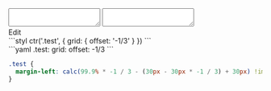 <div data-size="125" class="code-cont" data-example="right">
    <div class="code">
        <div class="code-wrap">
            <textarea id="stylus"></textarea>
            <textarea id="css"></textarea>
            <div class="edit-code">
                <span>Edit</span>
            </div>
        </div>
    </div>
</div>


<div data-size="125" data-examples="stylus"></div>
```styl
ctr('.test', {
  grid: {
    offset: '-1/3'
  }
})
```

<div data-size="125" data-examples="yaml"></div>
```yaml
.test:
  grid:
    offset: -1/3
```

```css
.test {
  margin-left: calc(99.9% * -1 / 3 - (30px - 30px * -1 / 3) + 30px) !important;
}
```
<div class="cf"></div>
